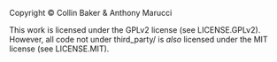 Copyright © Collin Baker & Anthony Marucci

This work is licensed under the GPLv2 license (see LICENSE.GPLv2). However, all code not under third_party/ is *also* licensed under the MIT license (see LICENSE.MIT).
